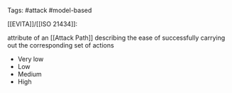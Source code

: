 Tags: #attack  #model-based

[[EVITA]]/[[ISO 21434]]:

attribute of an [[Attack Path]] describing the ease of successfully carrying out the corresponding set of actions


- Very low
- Low
- Medium
- High